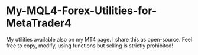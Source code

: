 # My-MQL4-Forex-Utilities-for-MetaTrader4
My utilities available also on my MT4 page. I share this as open-source. Feel free to copy, modify, using functions  but selling is strictly prohibited!
